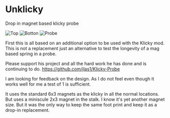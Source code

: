 # Unklicky
Drop in magnet based klicky probe


![Top](https://github.com/majarspeed/Unklicky/tree/main/pictures/topview.png "Top")
![Botton](https://github.com/majarspeed/Unklicky/tree/main/pictures/bottomview.png "Bottom")
![Probe](https://github.com/majarspeed/Unklicky/tree/main/pictures/probe.jpg "Probe")


First this is all based on an additional option to be used with the Klicky mod. This is not a replacement just an alternative to test the longevity of a mag based spring in a probe. 

Please support his project and all the hard work he has done and is continuing to do. 
https://github.com/jlas1/Klicky-Probe

I am looking for feedback on the design. As I do not feel even though it works well for me a test of 1 is sufficient. 

It uses the standard 6x3 magnets as the klicky in all the normal locations. But uses a miniscule 2x3 magnet in the stalk. I know it's yet another magnet size. But it was the only way to keep the same foot print and keep it as a drop-in replacement.




